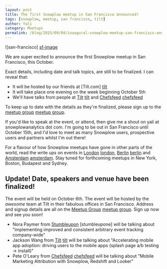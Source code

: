 ```yaml
---
layout: post
title: The first Snowplow meetup in San Francisco announced!
tags: [snowplow, meetup, san francisco, tilt]
author: Yali
category: Meetups
permalink: /blog/2015/09/04/inaugural-snowplow-meetup-san-francisco-announced/
---
```


![san-francisco] [sf-image]

We are super excited to announce the first Snowplow meetup in San Francisco, this October.

Exact details, including date and talk topics, are still to be finalized. I can reveal that:

* It will be hosted by our friends at [Tilt.com] [tilt]
* It will take place one evening on the week beginning October 5th
* We'll have talks from people at [Tilt] [tilt] and [Chefsfeed] [chefsfeed]

To keep up to date with the details as they're finalized, please sign up to the [meetup group] [meetup group].

<!--more-->

If you'd like to speak at the event, or attend, then give me a shout on yali at snowplowanalytics dot com. I'm going to be out in San Francisco until October 15th, and I'd love to meet as many Snowplow users, prospective users and partners whilst I'm out there!

For a flavour of how Snowplow meetups have gone in other parts of the world, read the write ups on events in [London] [london], [Berlin] [berlin] and [Amsterdam] [amsterdam]. Stay tuned for forthcoming meetups in New York, Boston, Budapest and Sydney.

## Update! Date, speakers and venue have been finalized!

The event will be held on October 6th. The event will be hosted by the *awesome* team at Tilt in their fabulous offices in San Francisco. Address and signup details are all on the [Meetup Group] [meetup group]. Sign up now and see you soon!

* Nora Paymer from [Stumbleupon] [stumbleupone] will be talking about "implementing improved and consistent arbitrary event tracking company-wide"
* Jackson Wang from [Tilt] [tilt] will be talking about "Accelerating mobile app adoption: driving users to the mobile apps (splash page a/b testing -> install)"
* Pete O'Leary from [Chefsfeed] [chefsfeed] will be talking about "Mobile Marketing Attribution with Snowplow, Redshift and Looker" 



[sf-image]: /assets/img/blog/2015/09/san-francisco.jpg
[tilt]: https://www.tilt.com
[chefsfeed]: http://www.chefsfeed.com/
[meetup group]: http://www.meetup.com/Snowplow-Analytics-San-Francisco/
[london]: /blog/2015/02/11/first-snowplow-meetup-in-london/
[berlin]: /blog/2015/08/19/first-snowplow-meetup-berlin-is-a-wrap/
[amsterdam]: /blog/2015/05/19/snowplow-meetup-amsterdam-wrap-up/
[stumbleupon]: http://www.stumbleupon.com/
[tilt]: https://www.tilt.com/uk
[chefsfeed]: http://www.chefsfeed.com/
